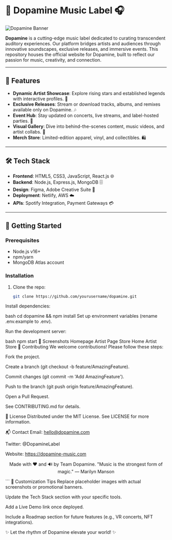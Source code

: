 # 🎵 Dopamine Music Label 🎧

![Dopamine Banner](https://via.placeholder.com/1920x400.png?text=Dopamine+Music+Label+-+Where+Sound+Meets+Soul)

**Dopamine** is a cutting-edge music label dedicated to curating transcendent auditory experiences. Our platform bridges artists and audiences through innovative soundscapes, exclusive releases, and immersive events. This repository houses the official website for Dopamine, built to reflect our passion for music, creativity, and connection.

---

## 🌟 Features
- **Dynamic Artist Showcase**: Explore rising stars and established legends with interactive profiles. 🎤
- **Exclusive Releases**: Stream or download tracks, albums, and remixes available only on Dopamine. 🎶
- **Event Hub**: Stay updated on concerts, live streams, and label-hosted parties. 🎪
- **Visual Gallery**: Dive into behind-the-scenes content, music videos, and artist collabs. 🎥
- **Merch Store**: Limited-edition apparel, vinyl, and collectibles. 🛍️

---

## 🛠️ Tech Stack
- **Frontend**: HTML5, CSS3, JavaScript, React.js 🌐
- **Backend**: Node.js, Express.js, MongoDB 🗄️
- **Design**: Figma, Adobe Creative Suite 🎨
- **Deployment**: Netlify, AWS ☁️
- **APIs**: Spotify Integration, Payment Gateways 💳

---

## 🚀 Getting Started

### Prerequisites
- Node.js v16+
- npm/yarn
- MongoDB Atlas account

### Installation
1. Clone the repo:
   ```bash
   git clone https://github.com/yourusername/dopamine.git
Install dependencies:

bash
cd dopamine && npm install
Set up environment variables (rename .env.example to .env).

Run the development server:

bash
npm start
📸 Screenshots
Homepage	Artist Page	Store
Home	Artist	Store
🤝 Contributing
We welcome contributions! Please follow these steps:

Fork the project.

Create a branch (git checkout -b feature/AmazingFeature).

Commit changes (git commit -m 'Add AmazingFeature').

Push to the branch (git push origin feature/AmazingFeature).

Open a Pull Request.

See CONTRIBUTING.md for details.

📜 License
Distributed under the MIT License. See LICENSE for more information.

📬 Contact
Email: hello@dopamine.com

Twitter: @DopamineLabel

Website: https://dopamine-music.com

<p align="center"> Made with ❤️ and 🔊 by Team Dopamine. "Music is the strongest form of magic." — Marilyn Manson </p> ```
🎨 Customization Tips
Replace placeholder images with actual screenshots or promotional banners.

Update the Tech Stack section with your specific tools.

Add a Live Demo link once deployed.

Include a Roadmap section for future features (e.g., VR concerts, NFT integrations).

✨ Let the rhythm of Dopamine elevate your world! ✨
